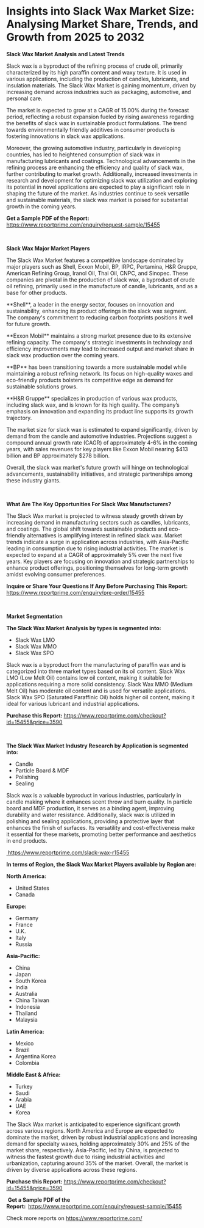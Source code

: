 <p><h1>Insights into Slack Wax Market Size: Analysing Market Share, Trends, and Growth from 2025 to 2032</h1></p><p><strong>Slack Wax Market Analysis and Latest Trends</strong></p>
<p><p>Slack wax is a byproduct of the refining process of crude oil, primarily characterized by its high paraffin content and waxy texture. It is used in various applications, including the production of candles, lubricants, and insulation materials. The Slack Wax Market is gaining momentum, driven by increasing demand across industries such as packaging, automotive, and personal care.</p><p>The market is expected to grow at a CAGR of 15.00% during the forecast period, reflecting a robust expansion fueled by rising awareness regarding the benefits of slack wax in sustainable product formulations. The trend towards environmentally friendly additives in consumer products is fostering innovations in slack wax applications. </p><p>Moreover, the growing automotive industry, particularly in developing countries, has led to heightened consumption of slack wax in manufacturing lubricants and coatings. Technological advancements in the refining process are enhancing the efficiency and quality of slack wax, further contributing to market growth. Additionally, increased investments in research and development for optimizing slack wax utilization and exploring its potential in novel applications are expected to play a significant role in shaping the future of the market. As industries continue to seek versatile and sustainable materials, the slack wax market is poised for substantial growth in the coming years.</p></p>
<p><strong>Get a Sample PDF of the Report:&nbsp;</strong> <a href="https://www.reportprime.com/enquiry/request-sample/15455?utm_campaign=3322&utm_medium=2&utm_source=Github&utm_content=ia&utm_term=20032025&utm_id=slack-wax">https://www.reportprime.com/enquiry/request-sample/15455</a></p>
<p>&nbsp;</p>
<p><strong>Slack Wax Major Market Players</strong></p>
<p><p>The Slack Wax Market features a competitive landscape dominated by major players such as Shell, Exxon Mobil, BP, IRPC, Pertamina, H&R Gruppe, American Refining Group, Iranol Oil, Thai Oil, CNPC, and Sinopec. These companies are pivotal in the production of slack wax, a byproduct of crude oil refining, primarily used in the manufacture of candle, lubricants, and as a base for other products.</p><p>**Shell**, a leader in the energy sector, focuses on innovation and sustainability, enhancing its product offerings in the slack wax segment. The company's commitment to reducing carbon footprints positions it well for future growth.</p><p>**Exxon Mobil** maintains a strong market presence due to its extensive refining capacity. The company's strategic investments in technology and efficiency improvements may lead to increased output and market share in slack wax production over the coming years.</p><p>**BP** has been transitioning towards a more sustainable model while maintaining a robust refining network. Its focus on high-quality waxes and eco-friendly products bolsters its competitive edge as demand for sustainable solutions grows.</p><p>**H&R Gruppe** specializes in production of various wax products, including slack wax, and is known for its high quality. The company’s emphasis on innovation and expanding its product line supports its growth trajectory.</p><p>The market size for slack wax is estimated to expand significantly, driven by demand from the candle and automotive industries. Projections suggest a compound annual growth rate (CAGR) of approximately 4-6% in the coming years, with sales revenues for key players like Exxon Mobil nearing $413 billion and BP approximately $278 billion.</p><p>Overall, the slack wax market's future growth will hinge on technological advancements, sustainability initiatives, and strategic partnerships among these industry giants.</p></p>
<p>&nbsp;</p>
<p><strong>What Are The Key Opportunities For Slack Wax Manufacturers?</strong></p>
<p><p>The Slack Wax market is projected to witness steady growth driven by increasing demand in manufacturing sectors such as candles, lubricants, and coatings. The global shift towards sustainable products and eco-friendly alternatives is amplifying interest in refined slack wax. Market trends indicate a surge in application across industries, with Asia-Pacific leading in consumption due to rising industrial activities. The market is expected to expand at a CAGR of approximately 5% over the next five years. Key players are focusing on innovation and strategic partnerships to enhance product offerings, positioning themselves for long-term growth amidst evolving consumer preferences.</p></p>
<p><strong>Inquire or Share Your Questions If Any Before Purchasing This Report:</strong> <a href="https://www.reportprime.com/enquiry/pre-order/15455?utm_campaign=3322&utm_medium=2&utm_source=Github&utm_content=ia&utm_term=20032025&utm_id=slack-wax">https://www.reportprime.com/enquiry/pre-order/15455</a></p>
<p>&nbsp;</p>
<p><strong>Market Segmentation</strong></p>
<p><strong>The Slack Wax Market Analysis by types is segmented into:</strong></p>
<p><ul><li>Slack Wax LMO</li><li>Slack Wax MMO</li><li>Slack Wax SPO</li></ul></p>
<p><p>Slack wax is a byproduct from the manufacturing of paraffin wax and is categorized into three market types based on its oil content. Slack Wax LMO (Low Melt Oil) contains low oil content, making it suitable for applications requiring a more solid consistency. Slack Wax MMO (Medium Melt Oil) has moderate oil content and is used for versatile applications. Slack Wax SPO (Saturated Paraffinic Oil) holds higher oil content, making it ideal for various lubricant and industrial applications.</p></p>
<p><strong>Purchase this Report:&nbsp;</strong><a href="https://www.reportprime.com/checkout?id=15455&price=3590&utm_campaign=3322&utm_medium=2&utm_source=Github&utm_content=ia&utm_term=20032025&utm_id=slack-wax">https://www.reportprime.com/checkout?id=15455&price=3590</a></p>
<p>&nbsp;</p>
<p><strong>The Slack Wax Market Industry Research by Application is segmented into:</strong></p>
<p><ul><li>Candle</li><li>Particle Board & MDF</li><li>Polishing</li><li>Sealing</li></ul></p>
<p><p>Slack wax is a valuable byproduct in various industries, particularly in candle making where it enhances scent throw and burn quality. In particle board and MDF production, it serves as a binding agent, improving durability and water resistance. Additionally, slack wax is utilized in polishing and sealing applications, providing a protective layer that enhances the finish of surfaces. Its versatility and cost-effectiveness make it essential for these markets, promoting better performance and aesthetics in end products.</p></p>
<p><a href="https://www.reportprime.com/slack-wax-r15455?utm_campaign=3322&utm_medium=2&utm_source=Github&utm_content=ia&utm_term=20032025&utm_id=slack-wax">&nbsp;https://www.reportprime.com/slack-wax-r15455</a></p>
<p><strong>In terms of Region, the Slack Wax Market Players available by Region are:</strong></p>
<p>
    <p> <strong> North America: </strong>
        <ul>
            <li>United States</li>
            <li>Canada</li>
        </ul>
        </p> 
    <p> <strong> Europe: </strong>
        <ul>
            <li>Germany</li>
            <li>France</li>
            <li>U.K.</li>
            <li>Italy</li>
            <li>Russia</li>
        </ul>
        </p> 
    <p> <strong> Asia-Pacific: </strong>
        <ul>
            <li>China</li>
            <li>Japan</li>
            <li>South Korea</li>
            <li>India</li>
            <li>Australia</li>
            <li>China Taiwan</li>
            <li>Indonesia</li>
            <li>Thailand</li>
            <li>Malaysia</li>
        </ul>
        </p> 
    <p> <strong> Latin America: </strong>
        <ul>
            <li>Mexico</li>
            <li>Brazil</li>
            <li>Argentina Korea</li>
            <li>Colombia</li>
        </ul>
        </p> 
    <p> <strong> Middle East & Africa: </strong>
        <ul>
            <li>Turkey</li>
            <li>Saudi</li>
            <li>Arabia</li>
            <li>UAE</li>
            <li>Korea</li>
        </ul>
    </p>
    </p>
<p><p>The Slack Wax market is anticipated to experience significant growth across various regions. North America and Europe are expected to dominate the market, driven by robust industrial applications and increasing demand for specialty waxes, holding approximately 30% and 25% of the market share, respectively. Asia-Pacific, led by China, is projected to witness the fastest growth due to rising industrial activities and urbanization, capturing around 35% of the market. Overall, the market is driven by diverse applications across these regions.</p></p>
<p><strong>Purchase this Report: </strong><a href="https://www.reportprime.com/checkout?id=15455&price=3590&utm_campaign=3322&utm_medium=2&utm_source=Github&utm_content=ia&utm_term=20032025&utm_id=slack-wax">https://www.reportprime.com/checkout?id=15455&price=3590</a></p>
<p>&nbsp;<strong>Get a Sample PDF of the Report:&nbsp;&nbsp;</strong><a href="https://www.reportprime.com/enquiry/request-sample/15455?utm_campaign=3322&utm_medium=2&utm_source=Github&utm_content=ia&utm_term=20032025&utm_id=slack-wax">https://www.reportprime.com/enquiry/request-sample/15455</a></p>
<p><strong></strong></p>
<p>Check more reports on <a href="https://www.reportprime.com/?utm_campaign=3322&utm_medium=2&utm_source=Github&utm_content=ia&utm_term=20032025&utm_id=slack-wax">https://www.reportprime.com/</a></p>